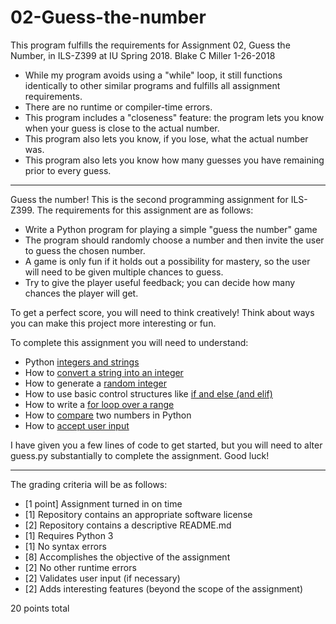 # 02-Guess-the-number

This program fulfills the requirements for Assignment 02, Guess the Number, in ILS-Z399 at IU Spring 2018.
Blake C Miller
1-26-2018

* While my program avoids using a "while" loop, it still functions identically to other similar programs and fulfills all assignment requirements.
* There are no runtime or compiler-time errors.  
* This program includes a "closeness" feature: the program lets you know when your guess is close to the actual number.
* This program also lets you know, if you lose, what the actual number was.
* This program also lets you know how many guesses you have remaining prior to every guess.

---

Guess the number! This is the second programming assignment for ILS-Z399. The requirements for this assignment are as follows:

* Write a Python program for playing a simple "guess the number" game
* The program should randomly choose a number and then invite the user to guess the chosen number. 
* A game is only fun if it holds out a possibility for mastery, so the user will need to be given multiple chances to guess.
* Try to give the player useful feedback; you can decide how many chances the player will get.

To get a perfect score, you will need to think creatively! Think about ways you can make this project more interesting or fun.

To complete this assignment you will need to understand:

* Python [integers and strings](https://docs.python.org/3.7/library/stdtypes.html)
* How to [convert a string into an integer](https://stackoverflow.com/questions/379906/parse-string-to-float-or-int)
* How to generate a [random integer](https://docs.python.org/3.6/library/random.html)
* How to use basic control structures like [if and else (and elif)](http://anh.cs.luc.edu/python/hands-on/3.1/handsonHtml/ifstatements.html)
* How to write a [for loop over a range](https://www.learnpython.org/en/Loops)
* How to [compare](https://www.tutorialspoint.com/python/comparison_operators_example.htm) two numbers in Python
* How to [accept user input](http://anh.cs.luc.edu/python/hands-on/3.1/handsonHtml/io.html)

I have given you a few lines of code to get started, but you will need to alter guess.py substantially to complete the assignment. Good luck!

---

The grading criteria will be as follows:

* [1 point] Assignment turned in on time
* [1] Repository contains an appropriate software license
* [2] Repository contains a descriptive README.md
* [1] Requires Python 3
* [1] No syntax errors
* [8] Accomplishes the objective of the assignment
* [2] No other runtime errors
* [2] Validates user input (if necessary)
* [2] Adds interesting features (beyond the scope of the assignment)

20 points total
